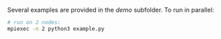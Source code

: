 Several examples are provided in the *demo* subfolder. To run in parallel:

```bash
# run on 2 nodes:
mpiexec -n 2 python3 example.py
```


